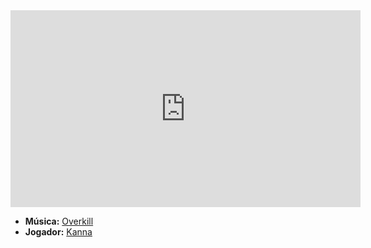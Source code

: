 <iframe width="560" height="315" src="https://www.youtube.com/embed/IyUXfE0O3LA?si=l1imJ7CTL9jKiPC6" title="YouTube video player" frameborder="0" allow="accelerometer; autoplay; clipboard-write; encrypted-media; gyroscope; picture-in-picture; web-share" referrerpolicy="strict-origin-when-cross-origin" allowfullscreen></iframe>

- **Música:** [Overkill](../Músicas/Overkill.md)
- **Jogador:** [Kanna](content/Jogadores/Kanna.md)